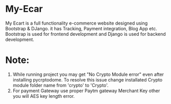# My-Ecar
My Ecart is a full functionality e-commerce website designed using Bootstrap &amp; DJango. it has Tracking, Payment integration, Blog App etc. Bootstrap is used for frontend development and Django is used for backend development.

# Note: 
1. While running project you may get "No Crypto Module error" even after installing pycrptodome. To resolve this issue change installated Crypto module folder name from 'crypto' to 'Crypto'.
2. For payment Gateway use proper Paytm gateway Merchant Key other you will AES key length error.
        
